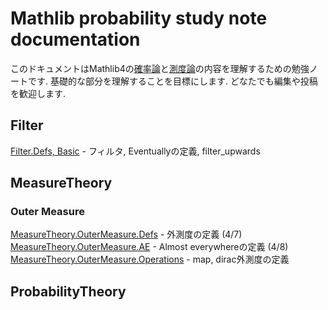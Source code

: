 Mathlib probability study note documentation
============================================

このドキュメントはMathlib4の[確率論](https://github.com/leanprover-community/mathlib4/tree/master/Mathlib/Probability)と[測度論](https://github.com/leanprover-community/mathlib4/tree/master/Mathlib/MeasureTheory)の内容を理解するための勉強ノートです. 基礎的な部分を理解することを目標にします. どなたでも編集や投稿を歓迎します.

## Filter
[Filter.Defs, Basic](Filter/Defs_Basic.md) - フィルタ, Eventuallyの定義, filter_upwards

## MeasureTheory

### Outer Measure

[MeasureTheory.OuterMeasure.Defs](MeasureTheory/OuterMeasure/Defs.md) - 外測度の定義 (4/7)　　
[MeasureTheory.OuterMeasure.AE](MeasureTheory/OuterMeasure/AE.md) - Almost everywhereの定義 (4/8)　　
[MeasureTheory.OuterMeasure.Operations](MeasureTheory/OuterMeasure/Operations.md) - map, dirac外測度の定義

## ProbabilityTheory
